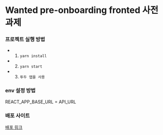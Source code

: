 # Wanted pre-onboarding fronted 사전과제

### 프로젝트 실행 방법

- 1.  `yarn install`
- 2.  `yarn start`
- 3.  `투두 앱을 사용`

### env 설정 방법

REACT_APP_BASE_URL = API_URL

### 배포 사이트

[배포 링크](https://wanted-pre-onboarding-frontend-qwqu-r8n6yshrj-6mn12j.vercel.app/)
